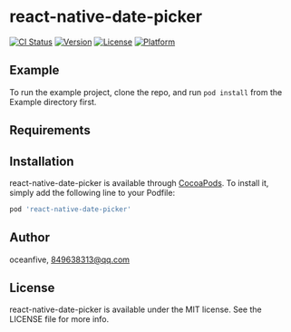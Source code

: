 # react-native-date-picker

[![CI Status](https://img.shields.io/travis/oceanfive/react-native-date-picker.svg?style=flat)](https://travis-ci.org/oceanfive/react-native-date-picker)
[![Version](https://img.shields.io/cocoapods/v/react-native-date-picker.svg?style=flat)](https://cocoapods.org/pods/react-native-date-picker)
[![License](https://img.shields.io/cocoapods/l/react-native-date-picker.svg?style=flat)](https://cocoapods.org/pods/react-native-date-picker)
[![Platform](https://img.shields.io/cocoapods/p/react-native-date-picker.svg?style=flat)](https://cocoapods.org/pods/react-native-date-picker)

## Example

To run the example project, clone the repo, and run `pod install` from the Example directory first.

## Requirements

## Installation

react-native-date-picker is available through [CocoaPods](https://cocoapods.org). To install
it, simply add the following line to your Podfile:

```ruby
pod 'react-native-date-picker'
```

## Author

oceanfive, 849638313@qq.com

## License

react-native-date-picker is available under the MIT license. See the LICENSE file for more info.
